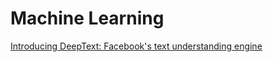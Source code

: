 # Machine Learning

[Introducing DeepText: Facebook's text understanding engine](https://code.facebook.com/posts/181565595577955/introducing-deeptext-facebook-s-text-understanding-engine/)
